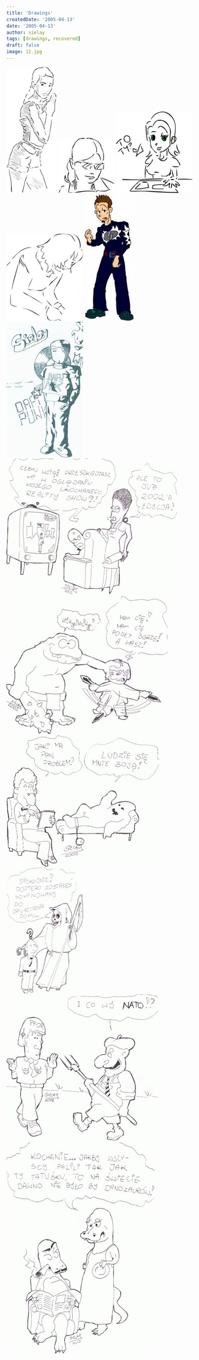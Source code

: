 ```yaml
---
title: 'Drawings'
createdDate: '2005-04-13'
date: '2005-04-13'
author: sielay
tags: [drawings, recovered]
draft: false
image: 12.jpg
---
```


![](12.jpg)
![](13.jpg)
![](14.jpg)
![](15.jpg)
![](16.jpg)
![](17.jpg)
![](18b.jpg)
![](19b.jpg)
![](20b.jpg)
![](21.jpg)
![](22b.jpg)
![](23b.jpg)
